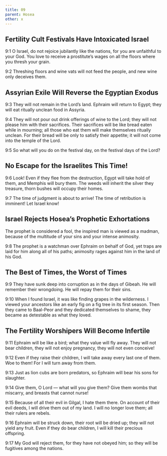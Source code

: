 ```yaml
---
title: 09
parent: Hosea
other: x
---
```


## Fertility Cult Festivals Have Intoxicated Israel

<a name="9:1">9:1</a> O Israel, do not rejoice jubilantly like the nations,
for you are unfaithful to your God.
You love to receive a prostitute’s wages
on all the floors where you thresh your grain.

<a name="9:2">9:2</a> Threshing floors and wine vats will not feed the people,
and new wine only deceives them.

## Assyrian Exile Will Reverse the Egyptian Exodus

<a name="9:3">9:3</a> They will not remain in the Lord’s land.
Ephraim will return to Egypt;
they will eat ritually unclean food in Assyria.

<a name="9:4">9:4</a> They will not pour out drink offerings of wine to the Lord;
they will not please him with their sacrifices.
Their sacrifices will be like bread eaten while in mourning;
all those who eat them will make themselves ritually unclean.
For their bread will be only to satisfy their appetite;
it will not come into the temple of the Lord.

<a name="9:5">9:5</a> So what will you do on the festival day,
on the festival days of the Lord?

## No Escape for the Israelites This Time!

<a name="9:6">9:6</a> Look! Even if they flee from the destruction,
Egypt will take hold of them,
and Memphis will bury them.
The weeds will inherit the silver they treasure,
thorn bushes will occupy their homes.

<a name="9:7">9:7</a> The time of judgment is about to arrive!
The time of retribution is imminent!
Let Israel know!

## Israel Rejects Hosea’s Prophetic Exhortations

The prophet is considered a fool,
the inspired man is viewed as a madman,
because of the multitude of your sins
and your intense animosity.

<a name="9:8">9:8</a> The prophet is a watchman over Ephraim on behalf of God,
yet traps are laid for him along all of his paths;
animosity rages against him in the land of his God.

## The Best of Times, the Worst of Times

<a name="9:9">9:9</a> They have sunk deep into corruption
as in the days of Gibeah.
He will remember their wrongdoing.
He will repay them for their sins.

<a name="9:10">9:10</a> When I found Israel, it was like finding grapes in the wilderness.
I viewed your ancestors like an early fig on a fig tree in its first season.
Then they came to Baal-Peor and they dedicated themselves to shame,
they became as detestable as what they loved.

## The Fertility Worshipers Will Become Infertile

<a name="9:11">9:11</a> Ephraim will be like a bird;
what they value will fly away.
They will not bear children,
they will not enjoy pregnancy,
they will not even conceive!

<a name="9:12">9:12</a> Even if they raise their children,
I will take away every last one of them.
Woe to them!
For I will turn away from them.

<a name="9:13">9:13</a> Just as lion cubs are born predators,
so Ephraim will bear his sons for slaughter.

<a name="9:14">9:14</a> Give them, O Lord — 
what will you give them?
Give them wombs that miscarry,
and breasts that cannot nurse!

<a name="9:15">9:15</a> Because of all their evil in Gilgal,
I hate them there.
On account of their evil deeds,
I will drive them out of my land.
I will no longer love them;
all their rulers are rebels.

<a name="9:16">9:16</a> Ephraim will be struck down,
their root will be dried up;
they will not yield any fruit.
Even if they do bear children,
I will kill their precious offspring.

<a name="9:17">9:17</a> My God will reject them,
for they have not obeyed him;
so they will be fugitives among the nations.
